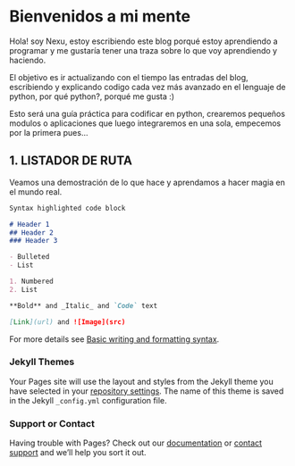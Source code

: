 # Bienvenidos a mi mente

Hola! soy Nexu, estoy escribiendo este blog porqué estoy aprendiendo a programar y me gustaría tener una traza sobre lo que voy aprendiendo y haciendo.

El objetivo es ir actualizando con el tiempo las entradas del blog, escribiendo y explicando codigo cada vez más avanzado en el lenguaje de python, por qué python?, porqué me gusta :)

Esto será una guía práctica para codificar en python, crearemos pequeños modulos o aplicaciones que luego integraremos en una sola, empecemos por la primera pues...

## 1. LISTADOR DE RUTA

Veamos una demostración de lo que hace y aprendamos a hacer magia en el mundo real.

```markdown
Syntax highlighted code block

# Header 1
## Header 2
### Header 3

- Bulleted
- List

1. Numbered
2. List

**Bold** and _Italic_ and `Code` text

[Link](url) and ![Image](src)
```

For more details see [Basic writing and formatting syntax](https://docs.github.com/en/github/writing-on-github/getting-started-with-writing-and-formatting-on-github/basic-writing-and-formatting-syntax).

### Jekyll Themes

Your Pages site will use the layout and styles from the Jekyll theme you have selected in your [repository settings](https://github.com/Nexul02/Nexul02.github.io/settings/pages). The name of this theme is saved in the Jekyll `_config.yml` configuration file.

### Support or Contact

Having trouble with Pages? Check out our [documentation](https://docs.github.com/categories/github-pages-basics/) or [contact support](https://support.github.com/contact) and we’ll help you sort it out.

